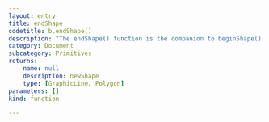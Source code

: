 ```yaml
---
layout: entry
title: endShape
codetitle: b.endShape()
description: "The endShape() function is the companion to beginShape() and may only be called\nafter beginShape()."
category: Document
subcategory: Primitives
returns:
    name: null
    description: newShape
    type: [GraphicLine, Polygon]
parameters: []
kind: function

---
```

